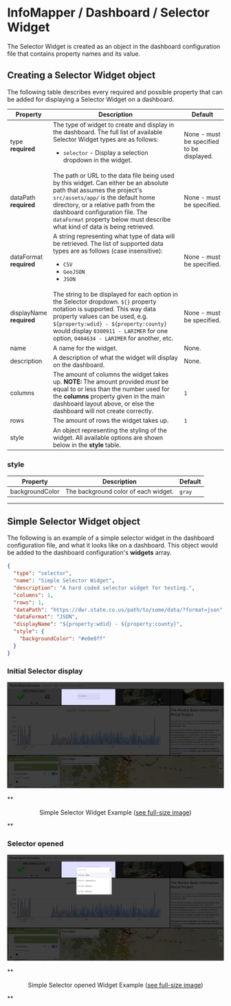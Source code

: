 # InfoMapper / Dashboard / Selector Widget #

The Selector Widget is created as an object in the dashboard configuration file that
contains property names and its value.

## Creating a Selector Widget object ##

The following table describes every required and possible property that can be added
for displaying a Selector Widget on a dashboard.

| **Property** | **Description** | **Default** |
| ---- | ---- | ---- |
| type<br>**required** | The type of widget to create and display in the dashboard. The full list of available Selector Widget types are as follows:<br><ul><li>`selector` - Display a selection dropdown in the widget.</li></ul> | None - must be specified to be displayed. |
| dataPath<br>**required** | The path or URL to the data file being used by this widget. Can either be an absolute path that assumes the project's `src/assets/app/` is the default home directory, or a relative path from the dashboard configuration file. The `dataFormat` property below must describe what kind of data is being retrieved. | None - must be specified. |
| dataFormat<br>**required** | A string representing what type of data will be retrieved. The list of supported data types are as follows (case insensitive):<br><ul><li>`CSV`</li><li>`GeoJSON`</li><li>`JSON`</li></ul> | None - must be specified. |
| displayName<br>**required** | The string to be displayed for each option in the Selector dropdown. `${}` property notation is supported. This way data property values can be used, e.g. `${property:wdid} - ${property:county}` would display `0300911 - LARIMER` for one option, `0404634 - LARIMER` for another, etc. | None - must be specified. |
| name | A name for the widget. | None. |
| description | A description of what the widget will display on the dashboard. | None. |
| columns | The amount of columns the widget takes up. **NOTE:** The amount provided *must* be equal to or less than the number used for the **columns** property given in the main dashboard layout above, or else the dashboard will not create correctly. | `1` |
| rows | The amount of rows the widget takes up. | `1` |
| style | An object representing the styling of the widget. All available options are shown below in the **style** table. |  |

### style ###

| **Property** | **Description** | **Default** |
| ---- | ---- | ---- |
| backgroundColor | The background color of each widget. | `gray` |

----

## Simple Selector Widget object ##

The following is an example of a simple selector widget in the dashboard configuration
file, and what it looks like on a dashboard. This object would be added to the
dashboard configuration's **widgets** array.

```json
{
  "type": "selector",
  "name": "Simple Selector Widget",
  "description": "A hard coded selector widget for testing.",
  "columns": 1,
  "rows": 1,
  "dataPath": "https://dwr.state.co.us/path/to/some/data/?format=json",
  "dataFormat": "JSON",
  "displayName": "${property:wdid} - ${property:county}",
  "style": {
    "backgroundColor": "#e0e0ff"
  }
}
```

### Initial Selector display ###

![Simple Selector Closed Widget](./images/simple-selector.png)

**<p style="text-align: center;">
Simple Selector Widget Example (<a href="../images/simple-selector.png">see full-size image</a>)
</p>**

### Selector opened ###

![Simple Selector Open Widget](./images/simple-selector-open.png)

**<p style="text-align: center;">
Simple Selector opened Widget Example (<a href="../images/simple-selector-open.png">see full-size image</a>)
</p>**